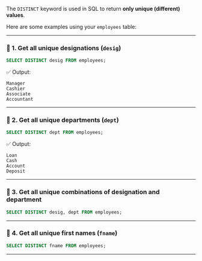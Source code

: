 The `DISTINCT` keyword is used in SQL to return **only unique (different) values**.

Here are some examples using your `employees` table:

---

### 🔹 1. **Get all unique designations (`desig`)**

```sql
SELECT DISTINCT desig FROM employees;
```

✅ Output:

```
Manager
Cashier
Associate
Accountant
```

---

### 🔹 2. **Get all unique departments (`dept`)**

```sql
SELECT DISTINCT dept FROM employees;
```

✅ Output:

```
Loan
Cash
Account
Deposit
```

---

### 🔹 3. **Get all unique combinations of designation and department**

```sql
SELECT DISTINCT desig, dept FROM employees;
```

---

### 🔹 4. **Get all unique first names (`fname`)**

```sql
SELECT DISTINCT fname FROM employees;
```

---

